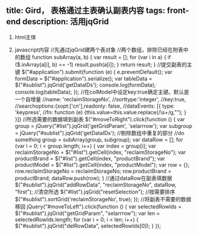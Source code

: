 title: Gird， 表格通过主表确认副表内容
tags: front-end
description: 活用jqGrid
---
1. html主体

2. javascript内容
//先通过jqGrid建两个表对象
//两个数组，排除已经在附表中的数组
function subArray(a, b) {
        var result = [];
        for (var i in a) {
            if ($.inArray(a[i], b) == -1)
                result.push(a[i]);
        }
        return result;
    }
    //提交副表的主键
$("#application").submit(function (e) {
    e.preventDefault();
    var formData = $("#application").serialize();
    var tableData = $("#sublist").jqGrid('getDataIDs');
    console.log(formData);
    console.log(tableData);
});
//在colModel中设定key:true确定主键。默认是一个自增量
//name: 'reclaimStorageNo',
//sorttype:'integer',
//key:true,
//searchoptions:{sopt:['cn'],readonly: false, 
//dataEvents: [{ type: 'keypress', 
//fn: function (e) {this.value=this.value.replace(/\s+/g,""); } }]}
//所选需要的数据填到副表
$("#moveToRight").click(function () {
    var group = jQuery("#list").jqGrid('getGridParam', 'selarrrow');
    var subgroup = jQuery("#sublist").jqGrid('getDataIDs');
    //剔除数组中重复的部分
    //do something
    group = subArray(group, subgroup);
    var dataRow = [];
    for (var i = 0; i < group.length; i++) {
        var index = group[i];
        var reclaimStorageNo = $("#list").getCell(index, "reclaimStorageNo");
        var productBrand = $("#list").getCell(index, "productBrand");
        var productModel = $("#list").getCell(index, "productModel");
        var row = {};
        row.reclaimStorageNo = reclaimStorageNo;
        row.productBrand = productBrand;
        dataRow.push(row);
    }
    //通过dataRow在副表填数据
    $("#sublist").jqGrid("addRowData", "reclaimStorageNo", dataRow, "first");
    //清空所选
    $("#list").jqGrid("resetSelection");
    //按需要排序
    $("#sublist").sortGrid('reclaimStorageNo', true);
});
//将副表不需要的数据移回
jQuery("#moveToLeft").click(function () {
    var selectedRowIds = $("#sublist").jqGrid("getGridParam", "selarrrow");
    var len = selectedRowIds.length;
    for (var i = 0; i < len; i++) {
        $("#sublist").jqGrid("delRowData", selectedRowIds[0]);
    }
});